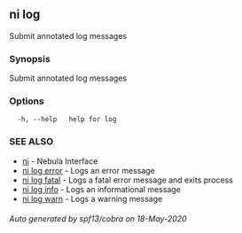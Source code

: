 ## ni log

Submit annotated log messages

### Synopsis

Submit annotated log messages

### Options

```
  -h, --help   help for log
```

### SEE ALSO

* [ni](ni.md)	 - Nebula Interface
* [ni log error](ni_log_error.md)	 - Logs an error message
* [ni log fatal](ni_log_fatal.md)	 - Logs a fatal error message and exits process
* [ni log info](ni_log_info.md)	 - Logs an informational message
* [ni log warn](ni_log_warn.md)	 - Logs a warning message

###### Auto generated by spf13/cobra on 18-May-2020
